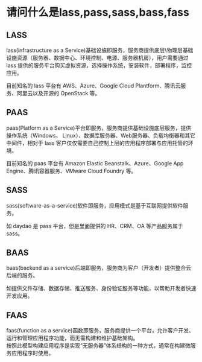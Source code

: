 # 请问什么是lass,pass,sass,bass,fass

## LASS

lass(infrastructure as a Service)基础设施即服务，服务商提供底层\物理层基础设施资源（服务器、数据中心、环境控制、电源、服务器机房），用户需要通过 lass 提供的服务平台购买虚拟资源，选择操作系统，安装软件，部署程序，监控应用。  

目前知名的 lass 平台有 AWS、Azure、Google Cloud Plantform、腾讯云服务、阿里云以及开源的 OpenStack 等。

## PAAS

paas(Platform as a Service)平台即服务，服务商提供基础设施底层服务，提供操作系统（Windows， Linux）、数据库服务器、Web服务器、负载均衡器和其它中间件，相对于 lass 客户仅仅需要自己控制上层的应用程序部署与应用托管的环境。

目前知名的 paas 平台有 Amazon Elastic Beanstalk、Azure、Google App Engine、腾讯容器服务、VMware Cloud Foundry 等。

## SASS

sass(software-as-a-service)软件即服务，应用模式是基于互联网提供软件服务。

如 daydao 是 pass 平台，但是里面提供的 HR、CRM、OA 等产品服务属于 sass。

## BAAS

baas(backend as a service)后端即服务，服务商为客户（开发者）提供整合云后端的服务。

如提供文件存储、数据存储、推送服务、身份验证服务等功能，以帮助开发者快速开发应用。

## FAAS

faas(function as a service)函数即服务，服务商提供一个平台，允许客户开发、运行和管理应用程序功能，而无需构建和维护基础架构。  
按照此模型构建应用程序是实现“无服务器”体系结构的一种方式，通常在构建微服务应用程序时使用。